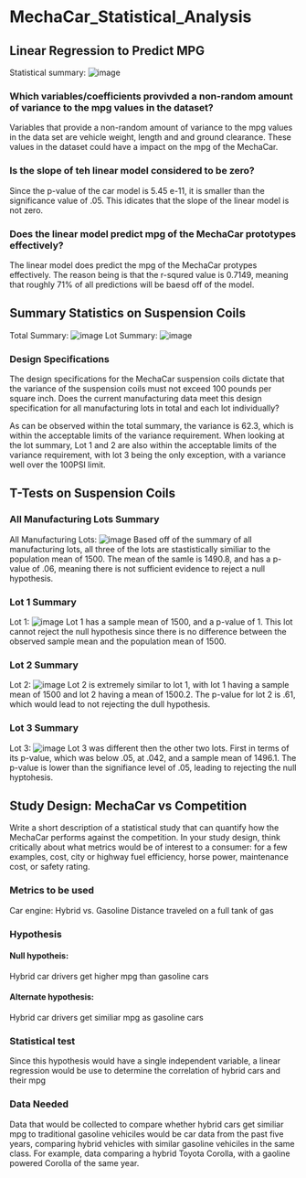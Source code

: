 # MechaCar_Statistical_Analysis
## Linear Regression to Predict MPG
Statistical summary: ![image](summary.png)
### Which variables/coefficients provivded a non-random amount of variance to the mpg values in the dataset?
Variables that provide a non-random amount of variance to the mpg values in the data set are vehicle weight, length and and ground clearance. These values in the dataset could have a impact on the mpg of the MechaCar.
### Is the slope of teh linear model considered to be zero?
Since the p-value of the car model is 5.45 e-11, it is smaller than the significance value of .05. This idicates that the slope of the linear model is not zero.
### Does the linear model predict mpg of the MechaCar prototypes effectively?
The linear model does predict the mpg of the MechaCar protypes effectively. The reason being is that the r-squred value is 0.7149, meaning that roughly 71% of all predictions will be baesd off of the model.

## Summary Statistics on Suspension Coils
Total Summary: ![image](total_summary.png)
Lot Summary: ![image](lot_summary.png)
### Design Specifications
The design specifications for the MechaCar suspension coils dictate that the variance of the suspension coils must not exceed 100 pounds per square inch. Does the current manufacturing data meet this design specification for all manufacturing lots in total and each lot individually?

 As can be observed within the total summary, the variance is 62.3, which is within the acceptable limits of the variance requirement.
 When looking at the lot summary, Lot 1 and 2 are also within the acceptable limits of the variance requirement, with lot 3 being the only exception, with a variance well over the 100PSI limit.

## T-Tests on Suspension Coils
### All Manufacturing Lots Summary
All Manufacturing Lots: 
![image](t.test_sus_coil.png)
Based off of the summary of all manufacturing lots, all three of the lots are stastistically similiar to the population mean of 1500. The mean of the samle is 1490.8, and has a p-value of .06, meaning there is not sufficient evidence to reject a null hypothesis.

### Lot 1 Summary
Lot 1:
![image](t.test_lot1.png)
Lot 1 has a sample mean of 1500, and a p-value of 1. This lot cannot reject the null hypothesis since there is no difference between the observed sample mean and the population mean of 1500.

### Lot 2 Summary
Lot 2:
![image](t.test_lot2.png)
Lot 2 is extremely similar to lot 1, with lot 1 having a sample mean of 1500 and lot 2 having a mean of 1500.2. The p-value for lot 2 is .61, which would lead to not rejecting the dull hypothesis.

### Lot 3 Summary
Lot 3:
![image](t.test_lot3.png)
Lot 3 was different then the other two lots. First in terms of its p-value, which was below .05, at .042, and a sample mean of 1496.1. The p-value is lower than the signifiance level of .05, leading to rejecting the null hyptohesis.
 
## Study Design: MechaCar vs Competition
Write a short description of a statistical study that can quantify how the MechaCar performs against the competition. In your study design, think critically about what metrics would be of interest to a consumer: for a few examples, cost, city or highway fuel efficiency, horse power, maintenance cost, or safety rating.

### Metrics to be used
Car engine: Hybrid vs. Gasoline
Distance traveled on a full tank of gas
### Hypothesis
#### Null hypotheis: 
Hybrid car drivers get higher mpg than gasoline cars
#### Alternate hypothesis: 
Hybrid car drivers get similiar mpg as gasoline cars
### Statistical test
Since this hypothesis would have a single independent variable, a linear regression would be use to determine the correlation of hybrid cars and their mpg
### Data Needed
Data that would be collected to compare whether hybrid cars get similiar mpg to traditional gasoline vehiciles would be car data from the past five years, comparing hybrid vehicles with similar gasoline vehiciles in the same class. For example, data comparing a hybrid Toyota Corolla, with a gaoline powered Corolla of the same year.
